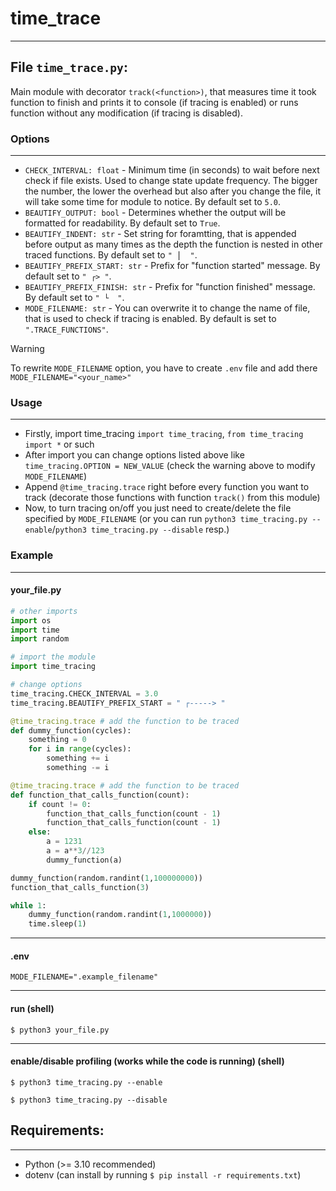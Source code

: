 # time_trace
***
## File `time_trace.py`:
Main module with decorator `track(<function>)`, that measures time it took function to finish and prints it to console (if tracing is enabled) or runs function without any modification (if tracing is disabled).

### Options
***
- `CHECK_INTERVAL: float` - Minimum time (in seconds) to wait before next check if file exists. Used to change state update frequency. The bigger the number, the lower the overhead but also after you change the file, it will take some time for module to notice.
  By default set to `5.0`.
- `BEAUTIFY_OUTPUT: bool` - Determines whether the output will be formatted for readability. 
  By default set to `True`.
- `BEAUTIFY_INDENT: str` - Set string for foramtting, that is appended before output as many times as the depth the function is nested in other traced functions.
  By default set to `" ⎪  "`.
- `BEAUTIFY_PREFIX_START: str` - Prefix for "function started" message.
  By default set to `" ┌> "`.
- `BEAUTIFY_PREFIX_FINISH: str` - Prefix for "function finished" message.
  By default set to `" └  "`.
- `MODE_FILENAME: str` - You can overwrite it to change the name of file, that is used to check if tracing is enabled.
  By default is set to `".TRACE_FUNCTIONS"`.
> [!WARNING]
> To rewrite `MODE_FILENAME` option, you have to create `.env` file and add there `MODE_FILENAME="<your_name>"`

### Usage
***
- Firstly, import time_tracing `import time_tracing`, `from time_tracing import *` or such
- After import you can change options listed above like `time_tracing.OPTION = NEW_VALUE` (check the warning above to modify `MODE_FILENAME`)
- Append `@time_tracing.trace` right before every function you want to track (decorate those functions with function `track()` from this module)
- Now, to turn tracing on/off you just need to create/delete the file specified by `MODE_FILENAME` (or you can run `python3 time_tracing.py --enable`/`python3 time_tracing.py --disable` resp.)

### Example
***
#### your_file.py
```python
# other imports
import os
import time
import random

# import the module
import time_tracing

# change options
time_tracing.CHECK_INTERVAL = 3.0
time_tracing.BEAUTIFY_PREFIX_START = " ┌-----> "

@time_tracing.trace # add the function to be traced
def dummy_function(cycles):
    something = 0
    for i in range(cycles):
        something += i
        something -= i

@time_tracing.trace # add the function to be traced
def function_that_calls_function(count):
    if count != 0:
        function_that_calls_function(count - 1)
        function_that_calls_function(count - 1)
    else:
        a = 1231
        a = a**3//123
        dummy_function(a)

dummy_function(random.randint(1,100000000))
function_that_calls_function(3)

while 1:
    dummy_function(random.randint(1,1000000))
    time.sleep(1)
```
***
#### .env
```.env
MODE_FILENAME=".example_filename"
```
***
#### run (shell)
```shell
$ python3 your_file.py
```
***
#### enable/disable profiling (works while the code is running) (shell)
```shell
$ python3 time_tracing.py --enable
```
```shell
$ python3 time_tracing.py --disable
```
## Requirements:
***
- Python (>= 3.10 recommended)
- dotenv (can install by running `$ pip install -r requirements.txt`)